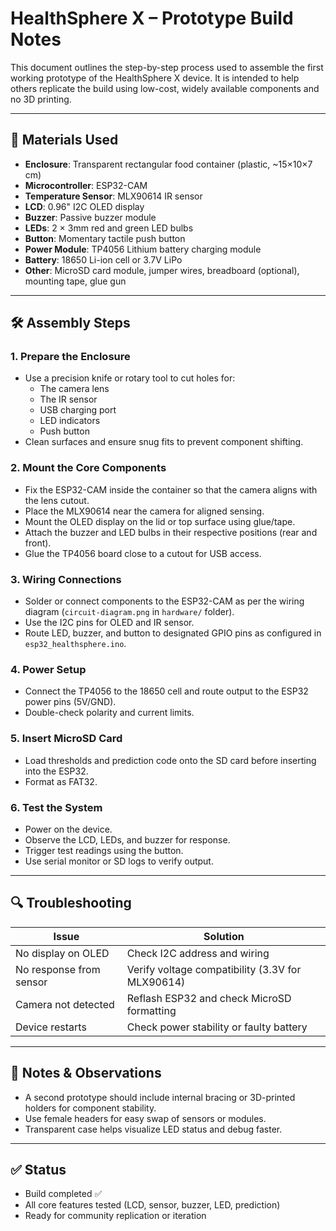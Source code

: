 # HealthSphere X – Prototype Build Notes

This document outlines the step-by-step process used to assemble the first working prototype of the HealthSphere X device. It is intended to help others replicate the build using low-cost, widely available components and no 3D printing.

---

## 🔩 Materials Used

- **Enclosure**: Transparent rectangular food container (plastic, ~15×10×7 cm)
- **Microcontroller**: ESP32-CAM
- **Temperature Sensor**: MLX90614 IR sensor
- **LCD**: 0.96" I2C OLED display
- **Buzzer**: Passive buzzer module
- **LEDs**: 2 × 3mm red and green LED bulbs
- **Button**: Momentary tactile push button
- **Power Module**: TP4056 Lithium battery charging module
- **Battery**: 18650 Li-ion cell or 3.7V LiPo
- **Other**: MicroSD card module, jumper wires, breadboard (optional), mounting tape, glue gun

---

## 🛠️ Assembly Steps

### 1. **Prepare the Enclosure**
- Use a precision knife or rotary tool to cut holes for:
  - The camera lens
  - The IR sensor
  - USB charging port
  - LED indicators
  - Push button
- Clean surfaces and ensure snug fits to prevent component shifting.

### 2. **Mount the Core Components**
- Fix the ESP32-CAM inside the container so that the camera aligns with the lens cutout.
- Place the MLX90614 near the camera for aligned sensing.
- Mount the OLED display on the lid or top surface using glue/tape.
- Attach the buzzer and LED bulbs in their respective positions (rear and front).
- Glue the TP4056 board close to a cutout for USB access.

### 3. **Wiring Connections**
- Solder or connect components to the ESP32-CAM as per the wiring diagram (`circuit-diagram.png` in `hardware/` folder).
- Use the I2C pins for OLED and IR sensor.
- Route LED, buzzer, and button to designated GPIO pins as configured in `esp32_healthsphere.ino`.

### 4. **Power Setup**
- Connect the TP4056 to the 18650 cell and route output to the ESP32 power pins (5V/GND).
- Double-check polarity and current limits.

### 5. **Insert MicroSD Card**
- Load thresholds and prediction code onto the SD card before inserting into the ESP32.
- Format as FAT32.

### 6. **Test the System**
- Power on the device.
- Observe the LCD, LEDs, and buzzer for response.
- Trigger test readings using the button.
- Use serial monitor or SD logs to verify output.

---

## 🔍 Troubleshooting

| Issue | Solution |
|-------|----------|
| No display on OLED | Check I2C address and wiring |
| No response from sensor | Verify voltage compatibility (3.3V for MLX90614) |
| Camera not detected | Reflash ESP32 and check MicroSD formatting |
| Device restarts | Check power stability or faulty battery |

---

## 🧪 Notes & Observations

- A second prototype should include internal bracing or 3D-printed holders for component stability.
- Use female headers for easy swap of sensors or modules.
- Transparent case helps visualize LED status and debug faster.

---

## ✅ Status

- Build completed ✅
- All core features tested (LCD, sensor, buzzer, LED, prediction)
- Ready for community replication or iteration

